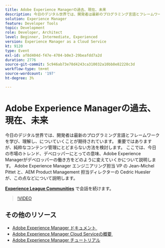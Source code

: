 ```yaml
---
title: Adobe Experience Managerの過去、現在、未来
description: 今日のデジタル世界では、開発者は最新のプログラミング言語とフレームワークを学び、理解し、についていくことが期待されています。 重要ではありますが、純粋なコンテンツ管理にとどまらない方法を検討します。 ここでは、今日の市場のトレンド、デベロッパーにとっての意味、Adobe Experience Managerがデベロッパーの働き方をどのように変えていくかについて説明します。 Adobe Experience Manager エンジニアリング担当 VP の Jean-Michel Pittet と、AEM Product Management 担当ディレクターの Cedric Huesler が、この点などについて説明します。
solution: Experience Manager
feature: Developer Tools
topic: Development
role: Developer, Architect
level: Beginner, Intermediate, Experienced
version: Experience Manager as a Cloud Service
kt: 9120
type: Event
exl-id: af8d404d-f47e-4704-b0e3-29beafdd7a2d
duration: 2776
source-git-commit: 5c946ab73e78d4243ca310032a10bb8e82228c3d
workflow-type: tm+mt
source-wordcount: '197'
ht-degree: 3%

---
```


# Adobe Experience Managerの過去、現在、未来

今日のデジタル世界では、開発者は最新のプログラミング言語とフレームワークを学び、理解し、についていくことが期待されています。 重要ではありますが、純粋なコンテンツ管理にとどまらない方法を検討します。 ここでは、今日の市場のトレンド、デベロッパーにとっての意味、Adobe Experience Managerがデベロッパーの働き方をどのように変えていくかについて説明します。 Adobe Experience Manager エンジニアリング担当 VP の Jean-Michel Pittet と、AEM Product Management 担当ディレクターの Cedric Huesler が、この点などについて説明します。

**[Experience League Communities](https://adobe.ly/2WrPvNj)** で会話を続けます。

>[!VIDEO](https://video.tv.adobe.com/v/337528/?quality=12&learn=on&hidetitle=true)

## その他のリソース

- [Adobe Experience Manager ドキュメント &#x200B;](https://experienceleague.adobe.com/docs/experience-manager-cloud-service.html?lang=ja)
- [Adobe Experience Manager Cloud Serviceの概要 &#x200B;](https://experienceleague.adobe.com/docs/experience-manager-cloud-service/overview/home.html?lang=ja)
- [Adobe Experience Manager チュートリアル](https://experienceleague.adobe.com/docs/experience-manager-tutorials.html?lang=ja)
